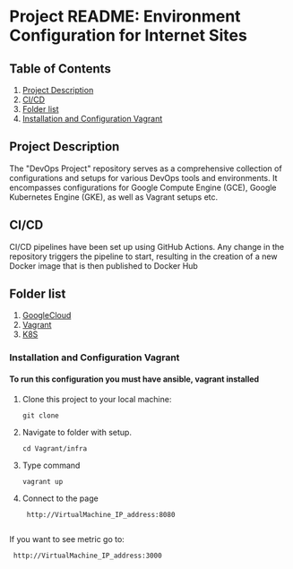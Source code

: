 # Project README: Environment Configuration for Internet Sites

## Table of Contents

1. [Project Description](#project-description)
2. [CI/CD](#cicd)
4. [Folder list](#folder-list)
5. [Installation and Configuration Vagrant](#installation-and-configuration-Vagrant)

## Project Description
The "DevOps Project" repository serves as a comprehensive collection of configurations and setups for various DevOps tools and environments. It encompasses configurations for Google Compute Engine (GCE), Google Kubernetes Engine (GKE), as well as Vagrant setups etc.

## CI/CD
CI/CD pipelines have been set up using GitHub Actions. Any change in the repository triggers the pipeline to start, resulting in the creation of a new Docker image that is then published to Docker Hub

## Folder list
1. [GoogleCloud](GoogleCloud/README.md)
3. [Vagrant](##installation-and-Configuration-Vagrant)
4. [K8S](K8S/README.md)

### Installation and Configuration Vagrant
#### To run this configuration you must have ansible, vagrant installed

1. Clone this project to your local machine:
   ```shell
   git clone
2. Navigate to folder with setup.
     ```shell
    cd Vagrant/infra
4. Type command
     ```shell
    vagrant up
5. Connect to the page
   ```shell
    http://VirtualMachine_IP_address:8080


If you want to see metric go to:
   ```shell
    http://VirtualMachine_IP_address:3000
   ```
